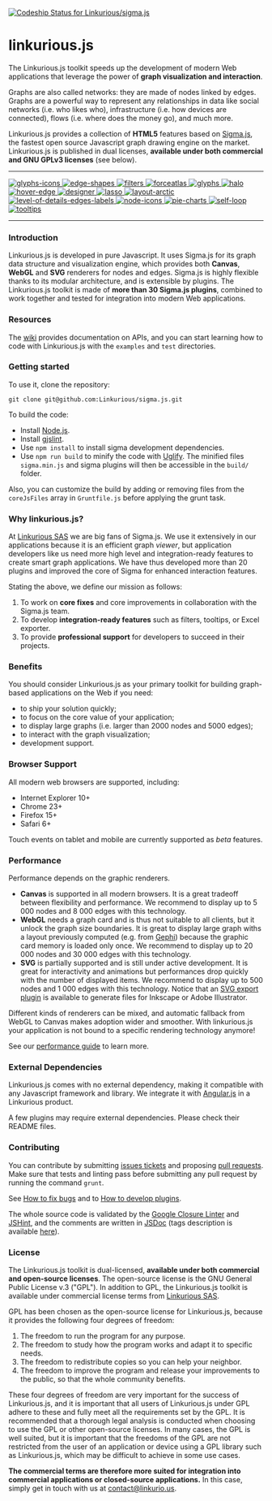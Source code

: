 [ ![Codeship Status for Linkurious/sigma.js](https://www.codeship.io/projects/327f96c0-2c93-0132-9e32-4683d3e816f8/status)](https://www.codeship.io/projects/38962)

linkurious.js
=================

The Linkurious.js toolkit speeds up the development of modern Web applications that leverage the power of **graph visualization and interaction**.

Graphs are also called networks: they are made of nodes linked by edges. Graphs are a powerful way to represent any relationships in data like social networks (i.e. who likes who), infrastructure (i.e. how devices are connected), flows (i.e. where does the money go), and much more.

Linkurious.js provides a collection of **HTML5** features based on [Sigma.js](http://sigmajs.org/), the fastest open source Javascript graph drawing engine on the market. Linkurious.js is published in dual licenses, **available under both commercial and GNU GPLv3 licenses** (see below).

---

[
![glyphs-icons](https://github.com/Linkurious/sigma.js/wiki/media/glyphs-icons-230.gif)
![edge-shapes](https://github.com/Linkurious/sigma.js/wiki/media/edge-shapes-230.gif)
![filters](https://github.com/Linkurious/sigma.js/wiki/media/filters-230.gif)
![forceatlas](https://github.com/Linkurious/sigma.js/wiki/media/forceatlas-230.gif)
![glyphs](https://github.com/Linkurious/sigma.js/wiki/media/glyphs-230.gif)
![halo](https://github.com/Linkurious/sigma.js/wiki/media/halo-230.gif)
![hover-edge](https://github.com/Linkurious/sigma.js/wiki/media/hover-edge-230.gif)
![designer](https://github.com/Linkurious/sigma.js/wiki/media/designer-230.gif)
![lasso](https://github.com/Linkurious/sigma.js/wiki/media/lasso-230.gif)
![layout-arctic](https://github.com/Linkurious/sigma.js/wiki/media/layout-arctic-230.gif)
![level-of-details-edges-labels](https://github.com/Linkurious/sigma.js/wiki/media/level-of-details-edges-labels-230.gif)
![node-icons](https://github.com/Linkurious/sigma.js/wiki/media/node-icons-230.gif)
![pie-charts](https://github.com/Linkurious/sigma.js/wiki/media/pie-charts-230.gif)
![self-loop](https://github.com/Linkurious/sigma.js/wiki/media/self-loop-230.gif)
![tooltips](https://github.com/Linkurious/sigma.js/wiki/media/tooltips-230.gif)
](https://github.com/Linkurious/sigma.js/wiki)

---

### Introduction

Linkurious.js is developed in pure Javascript. It uses Sigma.js for its graph data structure and visualization engine, which provides both **Canvas**, **WebGL** and **SVG** renderers for nodes and edges. Sigma.js is highly flexible thanks to its modular architecture, and is extensible by plugins. The Linkurious.js toolkit is made of **more than 30 Sigma.js plugins**, combined to work together and tested for integration into modern Web applications.

### Resources

The [wiki](https://github.com/Linkurious/sigma.js/wiki) provides documentation on APIs, and you can start learning how to code with Linkurious.js with the `examples` and `test` directories.

### Getting started

To use it, clone the repository:

```
git clone git@github.com:Linkurious/sigma.js.git
```

To build the code:

 - Install [Node.js](http://nodejs.org/).
 - Install [gjslint](https://developers.google.com/closure/utilities/docs/linter_howto?hl=en).
 - Use `npm install` to install sigma development dependencies.
 - Use `npm run build` to minify the code with [Uglify](https://github.com/mishoo/UglifyJS). The minified files `sigma.min.js` and sigma plugins will then be accessible in the `build/` folder.

Also, you can customize the build by adding or removing files from the `coreJsFiles` array in `Gruntfile.js` before applying the grunt task.

### Why linkurious.js?

At [Linkurious SAS](http://linkurio.us) we are big fans of Sigma.js. We use it extensively in our applications because it is an efficient graph *viewer*, but application developers like us need more high level and integration-ready features to create smart graph applications. We have thus developed more than 20 plugins and improved the core of Sigma for enhanced interaction features.

Stating the above, we define our mission as follows:

1. To work on **core fixes** and core improvements in collaboration with the Sigma.js team.
2. To develop **integration-ready features** such as filters, tooltips, or Excel exporter.
3. To provide **professional support** for developers to succeed in their projects.

### Benefits

You should consider Linkurious.js as your primary toolkit for building graph-based applications on the Web if you need:
* to ship your solution quickly;
* to focus on the core value of your application;
* to display large graphs (i.e. larger than 2000 nodes and 5000 edges);
* to interact with the graph visualization;
* development support.

### Browser Support

All modern web browsers are supported, including:
* Internet Explorer 10+
* Chrome 23+
* Firefox 15+
* Safari 6+

Touch events on tablet and mobile are currently supported as *beta* features.

### Performance

Performance depends on the graphic renderers.

* **Canvas** is supported in all modern browsers. It is a great tradeoff between flexibility and performance. We recommend to display up to 5 000 nodes and 8 000 edges with this technology.
* **WebGL** needs a graph card and is thus not suitable to all clients, but it unlock the graph size boundaries. It is great to display large graph withs a layout previously computed (e.g. from [Gephi](http://gephi.github.io/)) because the graphic card memory is loaded only once. We recommend to display up to 20 000 nodes and 30 000 edges with this technology.
* **SVG** is partially supported and is still under active development. It is great for interactivity and animations but performances drop quickly with the number of displayed items. We recommend to display up to 500 nodes and 1 000 edges with this technology. Notice that an [SVG export plugin](https://github.com/Linkurious/sigma.js/tree/linkurious-version/plugins/sigma.exporters.svg) is available to generate files for Inkscape or Adobe Illustrator.

Different kinds of renderers can be mixed, and automatic fallback from WebGL to Canvas makes adoption wider and smoother. With linkurious.js your application is not bound to a specific rendering technology anymore!

See our [performance guide]() to learn more.

### External Dependencies

Linkurious.js comes with no external dependency, making it compatible with any Javascript framework and library. We integrate it with [Angular.js](https://angularjs.org/) in a Linkurious product.

A few plugins may require external dependencies. Please check their README files.

### Contributing

You can contribute by submitting [issues tickets](http://github.com/Linkurious/sigma.js/issues) and proposing [pull requests](http://github.com/Linkurious/sigma.js/pulls). Make sure that tests and linting pass before submitting any pull request by running the command `grunt`.

See [How to fix bugs](https://github.com/Linkurious/sigma.js/wiki/How-to-fix-bugs) and to [How to develop plugins](https://github.com/Linkurious/sigma.js/wiki/How-to-develop-plugins).

The whole source code is validated by the [Google Closure Linter](https://developers.google.com/closure/utilities/) and [JSHint](http://www.jshint.com/), and the comments are written in [JSDoc](http://en.wikipedia.org/wiki/JSDoc) (tags description is available [here](https://developers.google.com/closure/compiler/docs/js-for-compiler)).


### License

The Linkurious.js toolkit is dual-licensed, **available under both commercial and open-source licenses**. The open-source license is the GNU General Public License v.3 ("GPL"). In addition to GPL, the Linkurious.js toolkit is available under commercial license terms from [Linkurious SAS](http://linkurio.us).

GPL has been chosen as the open-source license for Linkurious.js, because it provides the following four degrees of freedom:

1. The freedom to run the program for any purpose.
2. The freedom to study how the program works and adapt it to specific needs.
3. The freedom to redistribute copies so you can help your neighbor.
4. The freedom to improve the program and release your improvements to the public, so that the whole community benefits.

These four degrees of freedom are very important for the success of Linkurious.js, and it is important that all users of Linkurious.js under GPL adhere to these and fully meet all the requirements set by the GPL. It is recommended that a thorough legal analysis is conducted when choosing to use the GPL or other open-source licenses. In many cases, the GPL is well suited, but it is important that the freedoms of the GPL are not restricted from the user of an application or device using a GPL library such as Linkurious.js, which may be difficult to achieve in some use cases.

**The commercial terms are therefore more suited for integration into commercial applications or closed-source applications.** In this case, simply get in touch with us at contact@linkurio.us.


